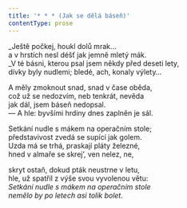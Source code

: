 ```yaml
---
title: '* * * (Jak se dělá báseň)'
contentType: prose
---
```


<section>

_Ještě počkej, houkl dolů mrak…  
a v hrstích nesl déšť jak jemně mletý mák.  
_V té básni, kterou psal jsem někdy před deseti lety,  
dívky byly nudlemi; bledé, ach, konaly výlety…

A měly zmoknout snad, snad v čase oběda,  
což už se nedozvím, neb tenkrát, nevěda  
jak dál, jsem báseň nedopsal.  
— A hle: byvšími hrdiny dnes zaplněn je sál.

Setkání nudle s mákem na operačním stole;  
představivost zvedá se supící jak golem.  
Uzda má se trhá, praskají pláty železné,  
hned v almaře se skrej’, ven nelez, ne,

skryt ostaň, dokud pták neustrne v letu,  
hle, už spatřil z výše svou vyvolenou větu:  
_Setkání nudle s mákem na operačním stole  
nemělo by po letech asi tolik bolet._

</section>
